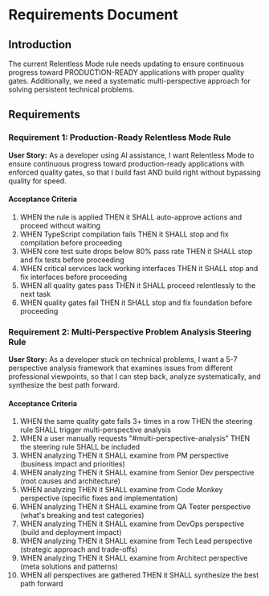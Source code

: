 # Requirements Document

## Introduction

The current Relentless Mode rule needs updating to ensure continuous progress toward PRODUCTION-READY applications with proper quality gates. Additionally, we need a systematic multi-perspective approach for solving persistent technical problems.

## Requirements

### Requirement 1: Production-Ready Relentless Mode Rule

**User Story:** As a developer using AI assistance, I want Relentless Mode to ensure continuous progress toward production-ready applications with enforced quality gates, so that I build fast AND build right without bypassing quality for speed.

#### Acceptance Criteria

1. WHEN the rule is applied THEN it SHALL auto-approve actions and proceed without waiting
2. WHEN TypeScript compilation fails THEN it SHALL stop and fix compilation before proceeding
3. WHEN core test suite drops below 80% pass rate THEN it SHALL stop and fix tests before proceeding
4. WHEN critical services lack working interfaces THEN it SHALL stop and fix interfaces before proceeding
5. WHEN all quality gates pass THEN it SHALL proceed relentlessly to the next task
6. WHEN quality gates fail THEN it SHALL stop and fix foundation before proceeding

### Requirement 2: Multi-Perspective Problem Analysis Steering Rule

**User Story:** As a developer stuck on technical problems, I want a 5-7 perspective analysis framework that examines issues from different professional viewpoints, so that I can step back, analyze systematically, and synthesize the best path forward.

#### Acceptance Criteria

1. WHEN the same quality gate fails 3+ times in a row THEN the steering rule SHALL trigger multi-perspective analysis
2. WHEN a user manually requests "#multi-perspective-analysis" THEN the steering rule SHALL be included
3. WHEN analyzing THEN it SHALL examine from PM perspective (business impact and priorities)
4. WHEN analyzing THEN it SHALL examine from Senior Dev perspective (root causes and architecture)
5. WHEN analyzing THEN it SHALL examine from Code Monkey perspective (specific fixes and implementation)
6. WHEN analyzing THEN it SHALL examine from QA Tester perspective (what's breaking and test categories)
7. WHEN analyzing THEN it SHALL examine from DevOps perspective (build and deployment impact)
8. WHEN analyzing THEN it SHALL examine from Tech Lead perspective (strategic approach and trade-offs)
9. WHEN analyzing THEN it SHALL examine from Architect perspective (meta solutions and patterns)
10. WHEN all perspectives are gathered THEN it SHALL synthesize the best path forward